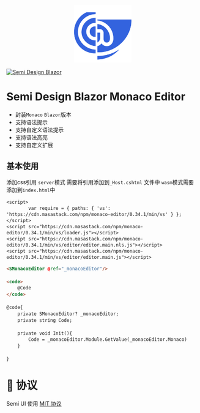 ﻿<p align="center">
  <a href="http://semi-design-blazor.cn/" target="_blank">
    <img alt="Semi Design Blazor" width="150" src="./logo.png">
  </a>
</p>

[![Semi Design Blazor](https://img.shields.io/badge/license-MIT-informational)](https://github.com/semi-design-blazor/Semi.Design.Blazor.Monaco.Editor/blob/develop/LICENSE)

# Semi Design Blazor Monaco Editor 
  * 封装`Monaco` `Blazor`版本
  * 支持语法提示 
  * 支持自定义语法提示
  * 支持语法高亮
  * 支持自定义扩展


## 基本使用

添加css引用
`server`模式 需要将引用添加到`_Host.cshtml` 文件中 `wasm`模式需要添加到`index.html`中
```
<script>
        var require = { paths: { 'vs': 'https://cdn.masastack.com/npm/monaco-editor/0.34.1/min/vs' } };
</script>
<script src="https://cdn.masastack.com/npm/monaco-editor/0.34.1/min/vs/loader.js"></script>
<script src="https://cdn.masastack.com/npm/monaco-editor/0.34.1/min/vs/editor/editor.main.nls.js"></script>
<script src="https://cdn.masastack.com/npm/monaco-editor/0.34.1/min/vs/editor/editor.main.js"></script>
```

```html
<SMonacoEditor @ref="_monacoEditor"/>

<code>
    @Code
</code>

@code{
    private SMonacoEditor? _monacoEditor;
    private string Code;

    private void Init(){
        Code = _monacoEditor.Module.GetValue(_monacoEditor.Monaco)
    }

}
```

# 🎈 协议

Semi UI 使用 [MIT 协议](LICENSE)